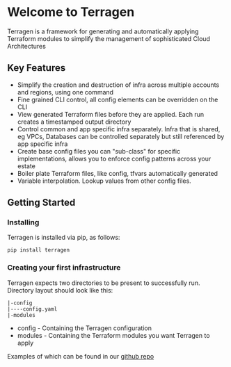 # Welcome to Terragen

Terragen is a framework for generating and automatically applying Terraform modules to simplify the management of sophisticated Cloud Architectures

## Key Features
 * Simplify the creation and destruction of infra across multiple accounts and regions, using one command
 * Fine grained CLI control, all config elements can be overridden on the CLI
 * View generated Terraform files before they are applied.  Each run creates a timestamped output directory
 * Control common and app specific infra separately.  Infra that is shared, eg VPCs, Databases can be controlled separately but still referenced by app specific infra
 * Create base config files you can "sub-class" for specific implementations, allows you to enforce config patterns across your estate
 * Boiler plate Terraform files, like config, tfvars automatically generated
 * Variable interpolation.  Lookup values from other config files.

## Getting Started

### Installing
Terragen is installed via pip, as follows:

```commandline
pip install terragen
```

### Creating your first infrastructure

Terragen expects two directories to be present to successfully run.  Directory layout should look like this:

```commandline
|-config
|----config.yaml
|-modules
```
* config - Containing the Terragen configuration
* modules - Containing the Terraform modules you want Terragen to apply

Examples of which can be found in our [github repo](https://github.com/hunt3ri/terragen)